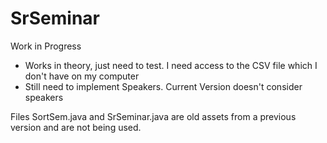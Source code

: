 # SrSeminar
Work in Progress
- Works in theory, just need to test. I need access to the CSV file which I don't have on my computer
- Still need to implement Speakers. Current Version doesn't consider speakers

Files SortSem.java and SrSeminar.java are old assets from a previous version and are not being used.
